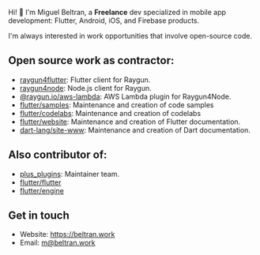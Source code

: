 Hi! :wave: I'm Miguel Beltran, a **Freelance** dev specialized in mobile app development: Flutter, Android, iOS, and Firebase products.

I'm always interested in work opportunities that involve open-source code.

## Open source work as contractor:

- [raygun4flutter](https://github.com/MindscapeHQ/raygun4flutter/commits?author=miquelbeltran): Flutter client for Raygun.
- [raygun4node](https://github.com/MindscapeHQ/raygun4node/commits?author=miquelbeltran): Node.js client for Raygun.
- [@raygun.io/aws-lambda](https://github.com/MindscapeHQ/raygun4node-aws-lambda/commits?author=miquelbeltran): AWS Lambda plugin for Raygun4Node.
- [flutter/samples](https://github.com/flutter/samples/commits?author=miquelbeltran): Maintenance and creation of code samples
- [flutter/codelabs](https://github.com/flutter/codelabs/commits?author=miquelbeltran): Maintenance and creation of codelabs
- [flutter/website](https://github.com/flutter/website/commits?author=miquelbeltran): Maintenance and creation of Flutter documentation.
- [dart-lang/site-www](https://github.com/dart-lang/site-www/commits?author=miquelbeltran): Maintenance and creation of Dart documentation.

## Also contributor of:

- [plus_plugins](https://github.com/fluttercommunity/plus_plugins/commits?author=miquelbeltran): Maintainer team.
- [flutter/flutter](https://github.com/flutter/flutter/commits?author=miquelbeltran)
- [flutter/engine](https://github.com/flutter/engine/commits?author=miquelbeltran)

## Get in touch

- Website: https://beltran.work
- Email: [m@beltran.work](mailto:m@beltran.work)
